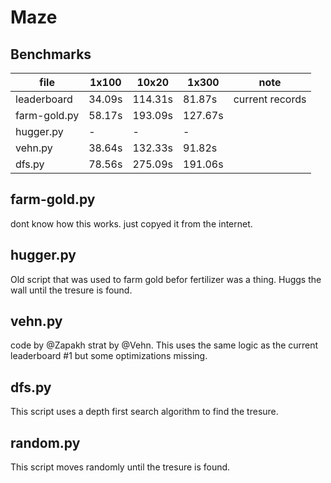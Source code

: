 # Maze

## Benchmarks
| file  | 1x100 | 10x20 | 1x300 | note |
| ----- | ----- | ----- | ----- | ---- |
| leaderboard | 34.09s | 114.31s | 81.87s | current records |
| farm-gold.py | 58.17s | 193.09s | 127.67s |  |
| hugger.py | - | - | - |  |
| vehn.py | 38.64s | 132.33s | 91.82s |  |
| dfs.py | 78.56s | 275.09s | 191.06s |  |


## farm-gold.py
dont know how this works. just copyed it from the internet.

## hugger.py
Old script that was used to farm gold befor fertilizer was a thing. Huggs the wall until the tresure is found.

## vehn.py
code by @Zapakh strat by @Vehn.
This uses the same logic as the current leaderboard #1 but some optimizations missing.

## dfs.py
This script uses a depth first search algorithm to find the tresure.

## random.py
This script moves randomly until the tresure is found.